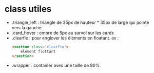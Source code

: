 class utiles
===

- .triangle_left : triangle de 35px de hauteur * 35px de large qui pointe vers la gauche
- .card_hover : ombre de 5px au survol sur les cards
- .clearfix : pour englover les éléments en floatant. ex :
    ```HTML
    <section class='clearfix'>
        élément flottant
    </section>
    ```
- .wrapper : container avec une taille de 80%.